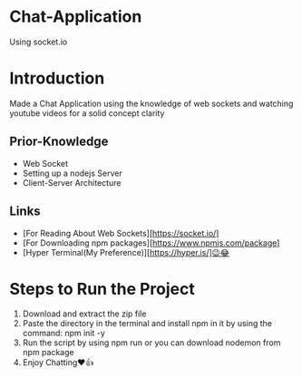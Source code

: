 # Chat-Application
Using socket.io

# Introduction

Made a Chat Application using the knowledge of web sockets and watching youtube videos for a solid concept clarity

## Prior-Knowledge

* Web Socket
* Setting up  a nodejs Server
* Client-Server Architecture

## Links

* [For Reading About Web Sockets][https://socket.io/]
* [For Downloading npm packages][https://www.npmjs.com/package]
* [Hyper Terminal(My Preference)][https://hyper.is/]😉😂

# Steps to Run the Project

1. Download and extract the zip file
2. Paste the directory in the terminal and install npm in it by using the command: npm init -y
3. Run the script by using npm run or you can download nodemon from npm package 
4. Enjoy Chatting❤👍
